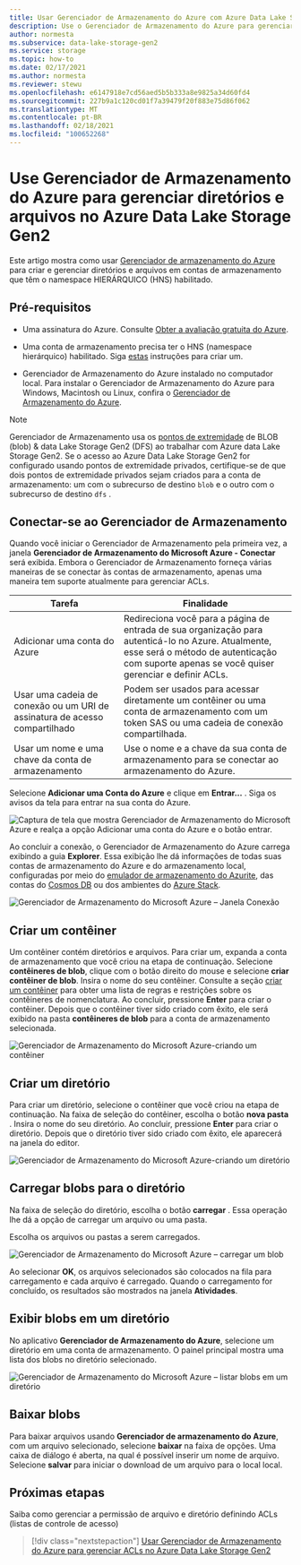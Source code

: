 ```yaml
---
title: Usar Gerenciador de Armazenamento do Azure com Azure Data Lake Storage Gen2
description: Use o Gerenciador de Armazenamento do Azure para gerenciar diretórios e listas de controle de acesso (ACL) de arquivos e diretórios em contas de armazenamento que têm o namespace hierárquico (HNS) habilitado.
author: normesta
ms.subservice: data-lake-storage-gen2
ms.service: storage
ms.topic: how-to
ms.date: 02/17/2021
ms.author: normesta
ms.reviewer: stewu
ms.openlocfilehash: e6147918e7cd56aed5b5b333a8e9825a34d60fd4
ms.sourcegitcommit: 227b9a1c120cd01f7a39479f20f883e75d86f062
ms.translationtype: MT
ms.contentlocale: pt-BR
ms.lasthandoff: 02/18/2021
ms.locfileid: "100652268"
---
```

# <a name="use-azure-storage-explorer-to-manage-directories-and-files-in-azure-data-lake-storage-gen2"></a>Use Gerenciador de Armazenamento do Azure para gerenciar diretórios e arquivos no Azure Data Lake Storage Gen2

Este artigo mostra como usar [Gerenciador de armazenamento do Azure](https://azure.microsoft.com/features/storage-explorer/) para criar e gerenciar diretórios e arquivos em contas de armazenamento que têm o namespace HIERÁRQUICO (HNS) habilitado.

## <a name="prerequisites"></a>Pré-requisitos

- Uma assinatura do Azure. Consulte [Obter a avaliação gratuita do Azure](https://azure.microsoft.com/pricing/free-trial/).

- Uma conta de armazenamento precisa ter o HNS (namespace hierárquico) habilitado. Siga [estas](../common/storage-account-create.md) instruções para criar um.

- Gerenciador de Armazenamento do Azure instalado no computador local. Para instalar o Gerenciador de Armazenamento do Azure para Windows, Macintosh ou Linux, confira o [Gerenciador de Armazenamento do Azure](https://azure.microsoft.com/features/storage-explorer/).

> [!NOTE]
> Gerenciador de Armazenamento usa os [pontos de extremidade](../common/storage-private-endpoints.md#private-endpoints-for-azure-storage) de BLOB (blob) & data Lake Storage Gen2 (DFS) ao trabalhar com Azure data Lake Storage Gen2. Se o acesso ao Azure Data Lake Storage Gen2 for configurado usando pontos de extremidade privados, certifique-se de que dois pontos de extremidade privados sejam criados para a conta de armazenamento: um com o subrecurso de destino `blob` e o outro com o subrecurso de destino `dfs` .

## <a name="sign-in-to-storage-explorer"></a>Conectar-se ao Gerenciador de Armazenamento

Quando você iniciar o Gerenciador de Armazenamento pela primeira vez, a janela **Gerenciador de Armazenamento do Microsoft Azure - Conectar** será exibida. Embora o Gerenciador de Armazenamento forneça várias maneiras de se conectar às contas de armazenamento, apenas uma maneira tem suporte atualmente para gerenciar ACLs.

|Tarefa|Finalidade|
|---|---|
|Adicionar uma conta do Azure | Redireciona você para a página de entrada de sua organização para autenticá-lo no Azure. Atualmente, esse será o método de autenticação com suporte apenas se você quiser gerenciar e definir ACLs.|
|Usar uma cadeia de conexão ou um URI de assinatura de acesso compartilhado | Podem ser usados para acessar diretamente um contêiner ou uma conta de armazenamento com um token SAS ou uma cadeia de conexão compartilhada. |
|Usar um nome e uma chave da conta de armazenamento| Use o nome e a chave da sua conta de armazenamento para se conectar ao armazenamento do Azure.|

Selecione **Adicionar uma Conta do Azure** e clique em **Entrar...** . Siga os avisos da tela para entrar na sua conta do Azure.

![Captura de tela que mostra Gerenciador de Armazenamento do Microsoft Azure e realça a opção Adicionar uma conta do Azure e o botão entrar.](media/storage-quickstart-blobs-storage-explorer/connect.png)

Ao concluir a conexão, o Gerenciador de Armazenamento do Azure carrega exibindo a guia **Explorer**. Essa exibição lhe dá informações de todas suas contas de armazenamento do Azure e do armazenamento local, configuradas por meio do [emulador de armazenamento do Azurite](../common/storage-use-azurite.md?toc=%2fazure%2fstorage%2fblobs%2ftoc.json), das contas do [Cosmos DB](../../cosmos-db/storage-explorer.md?toc=%2fazure%2fstorage%2fblobs%2ftoc.json) ou dos ambientes do [Azure Stack](/azure-stack/user/azure-stack-storage-connect-se?toc=%2fazure%2fstorage%2fblobs%2ftoc.json).

![Gerenciador de Armazenamento do Microsoft Azure – Janela Conexão](media/storage-quickstart-blobs-storage-explorer/mainpage.png)

## <a name="create-a-container"></a>Criar um contêiner

Um contêiner contém diretórios e arquivos. Para criar um, expanda a conta de armazenamento que você criou na etapa de continuação. Selecione **contêineres de blob**, clique com o botão direito do mouse e selecione **criar contêiner de blob**. Insira o nome do seu contêiner. Consulte a seção [criar um contêiner](storage-quickstart-blobs-dotnet.md#create-a-container) para obter uma lista de regras e restrições sobre os contêineres de nomenclatura. Ao concluir, pressione **Enter** para criar o contêiner. Depois que o contêiner tiver sido criado com êxito, ele será exibido na pasta **contêineres de blob** para a conta de armazenamento selecionada.

![Gerenciador de Armazenamento do Microsoft Azure-criando um contêiner](media/data-lake-storage-explorer/creating-a-filesystem.png)

## <a name="create-a-directory"></a>Criar um diretório

Para criar um diretório, selecione o contêiner que você criou na etapa de continuação. Na faixa de seleção do contêiner, escolha o botão **nova pasta** . Insira o nome do seu diretório. Ao concluir, pressione **Enter** para criar o diretório. Depois que o diretório tiver sido criado com êxito, ele aparecerá na janela do editor.

![Gerenciador de Armazenamento do Microsoft Azure-criando um diretório](media/data-lake-storage-explorer/creating-a-directory.png)

## <a name="upload-blobs-to-the-directory"></a>Carregar blobs para o diretório

Na faixa de seleção do diretório, escolha o botão **carregar** . Essa operação lhe dá a opção de carregar um arquivo ou uma pasta.

Escolha os arquivos ou pastas a serem carregados.

![Gerenciador de Armazenamento do Microsoft Azure – carregar um blob](media/data-lake-storage-explorer/upload-file.png)

Ao selecionar **OK**, os arquivos selecionados são colocados na fila para carregamento e cada arquivo é carregado. Quando o carregamento for concluído, os resultados são mostrados na janela **Atividades**.

## <a name="view-blobs-in-a-directory"></a>Exibir blobs em um diretório

No aplicativo **Gerenciador de Armazenamento do Azure**, selecione um diretório em uma conta de armazenamento. O painel principal mostra uma lista dos blobs no diretório selecionado.

![Gerenciador de Armazenamento do Microsoft Azure – listar blobs em um diretório](media/data-lake-storage-explorer/list-files.png)

## <a name="download-blobs"></a>Baixar blobs

Para baixar arquivos usando **Gerenciador de armazenamento do Azure**, com um arquivo selecionado, selecione **baixar** na faixa de opções. Uma caixa de diálogo é aberta, na qual é possível inserir um nome de arquivo. Selecione **salvar** para iniciar o download de um arquivo para o local local.

## <a name="next-steps"></a>Próximas etapas

Saiba como gerenciar a permissão de arquivo e diretório definindo ACLs (listas de controle de acesso)

> [!div class="nextstepaction"]
> [Usar Gerenciador de Armazenamento do Azure para gerenciar ACLs no Azure Data Lake Storage Gen2](./data-lake-storage-explorer-acl.md)
